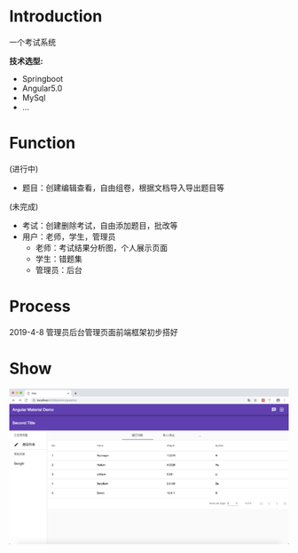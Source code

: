 # Introduction

一个考试系统

**技术选型:**

- Springboot
- Angular5.0
- MySql
- ...

# Function

(进行中)

* 题目：创建编辑查看，自由组卷，根据文档导入导出题目等

(未完成)

* 考试：创建删除考试，自由添加题目，批改等
* 用户：老师，学生，管理员
  * 老师：考试结果分析图，个人展示页面
  * 学生：错题集
  * 管理员：后台

# Process

2019-4-8 管理员后台管理页面前端框架初步搭好

# Show

![题目列表](<https://github.com/9plus/Saes/blob/master/picture/question-list.png>)